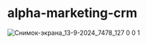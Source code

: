 # alpha-marketing-crm
![Снимок-экрана_13-9-2024_7478_127 0 0 1](https://github.com/user-attachments/assets/50e590c3-3e8b-4020-8799-895deb83b537)
